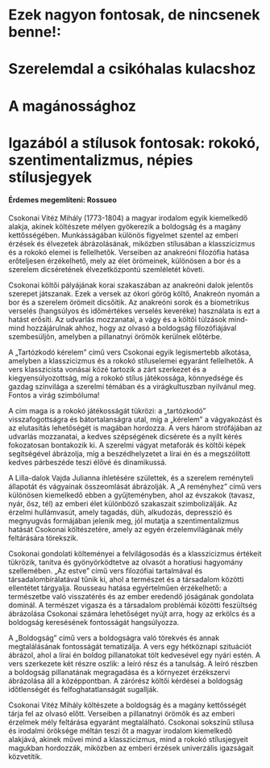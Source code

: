# Ezek nagyon fontosak, de nincsenek benne!:
# Szerelemdal a csikóhalas kulacshoz
# A magánossághoz
# Igazából a stílusok fontosak: rokokó, szentimentalizmus, népies stílusjegyek

#### Érdemes megemlíteni: Rossueo

Csokonai Vitéz Mihály (1773-1804) a magyar irodalom egyik kiemelkedő alakja, akinek költészete mélyen gyökerezik a boldogság és a magány kettősségében. Munkásságában különös figyelmet szentel az emberi érzések és élvezetek ábrázolásának, miközben stílusában a klasszicizmus és a rokokó elemei is fellelhetők. Verseiben az anakreóni filozófia hatása erőteljesen érzékelhető, mely az élet örömeinek, különösen a bor és a szerelem dicséretének élvezetközpontú szemléletét követi.

Csokonai költői pályájának korai szakaszában az anakreóni dalok jelentős szerepet játszanak. Ezek a versek az ókori görög költő, Anakreón nyomán a bor és a szerelem örömeit dicsőítik. Az anakreóni sorok és a biometrikus verselés (hangsúlyos és időmértékes verselés keveréke) használata is ezt a hatást erősíti. Az udvarlás mozzanatai, a vágy és a költői túlzások mind-mind hozzájárulnak ahhoz, hogy az olvasó a boldogság filozófiájával szembesüljön, amelyben a pillanatnyi örömök kerülnek előtérbe.

A „Tartózkodó kérelem” című vers Csokonai egyik legismertebb alkotása, amelyben a klasszicizmus és a rokokó stíluselemei egyaránt fellelhetők. A vers klasszicista vonásai közé tartozik a zárt szerkezet és a kiegyensúlyozottság, míg a rokokó stílus játékossága, könnyedsége és gazdag színvilága a szerelmi témában és a virágkultuszban nyilvánul meg. Fontos a virág szimbóluma!

A cím maga is a rokokó játékosságát tükrözi: a „tartózkodó” visszafogottságra és bátortalanságra utal, míg a „kérelem” a vágyakozást és az elutasítás lehetőségét is magában hordozza. A vers három strófájában az udvarlás mozzanatai, a kedves szépségének dicsérete és a nyílt kérés fokozatosan bontakozik ki. A szerelmi vágyat metaforák és költői képek segítségével ábrázolja, míg a beszédhelyzetet a lírai én és a megszólított kedves párbeszéde teszi élővé és dinamikussá.

A Lilla-dalok Vajda Julianna ihletésére születtek, és a szerelem reményteli állapotát és vágyainak összeomlását ábrázolják. A „A reményhez” című vers különösen kiemelkedő ebben a gyűjteményben, ahol az évszakok (tavasz, nyár, ősz, tél) az emberi élet különböző szakaszait szimbolizálják. Az érzelmi hullámvasút, amely tagadás, düh, alkudozás, depresszió és megnyugvás formájában jelenik meg, jól mutatja a szentimentalizmus hatását Csokonai költészetére, amely az egyén érzelemvilágának mély feltárására törekszik.

Csokonai gondolati költeményei a felvilágosodás és a klasszicizmus értékeit tükrözik, tanítva és gyönyörködtetve az olvasót a horatiusi hagyomány szellemében. „Az estve” című vers filozófiai tartalmával és társadalombírálatával tűnik ki, ahol a természet és a társadalom közötti ellentétet tárgyalja. Rousseau hatása egyértelműen érzékelhető: a természetbe való visszatérés és az ember eredendő jóságának gondolata dominál. A természet vigasza és a társadalom problémái közötti feszültség ábrázolása Csokonai számára lehetőséget nyújt arra, hogy az erkölcs és a boldogság keresésének fontosságát hangsúlyozza.

A „Boldogság” című vers a boldogságra való törekvés és annak megtalálásának fontosságát tematizálja. A vers egy hétköznapi szituációt ábrázol, ahol a lírai én boldog pillanatokat tölt kedvesével egy nyári estén. A vers szerkezete két részre oszlik: a leíró rész és a tanulság. A leíró részben a boldogság pillanatának megragadása és a környezet érzékszervi ábrázolása áll a középpontban. A zárórész költői kérdései a boldogság időtlenségét és felfoghatatlanságát sugallják.

Csokonai Vitéz Mihály költészete a boldogság és a magány kettősségét tárja fel az olvasó előtt. Verseiben a pillanatnyi örömök és az emberi érzelmek mély feltárása egyaránt megtalálható. Csokonai sokszínű stílusa és irodalmi öröksége méltán teszi őt a magyar irodalom kiemelkedő alakjává, akinek művei mind a klasszicizmus, mind a rokokó stílusjegyeit magukban hordozzák, miközben az emberi érzések univerzális igazságait közvetítik.